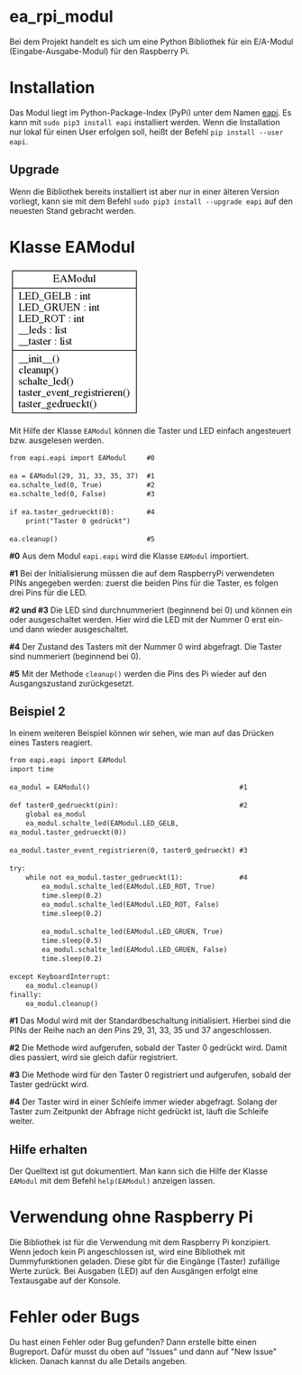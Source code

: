 ea_rpi_modul
============

Bei dem Projekt handelt es sich um eine Python Bibliothek für ein E/A-Modul
(Eingabe-Ausgabe-Modul) für den Raspberry Pi.


Installation
============

Das Modul liegt im Python-Package-Index (PyPi) unter dem Namen
[eapi](https://pypi.python.org/pypi/eapi). Es kann mit `sudo pip3 install eapi`
installiert werden. Wenn die Installation nur lokal für einen User erfolgen
soll, heißt der Befehl `pip install --user eapi`.

Upgrade
-------

Wenn die Bibliothek bereits installiert ist aber nur in einer älteren Version
vorliegt, kann sie mit dem Befehl `sudo pip3 install --upgrade eapi` auf den
neuesten Stand gebracht werden.

Klasse EAModul
==============

![Klassendiagramm (automatisch generiert mit pyreverse)](./klassendiagramm.png)

Mit Hilfe der Klasse `EAModul` können die Taster und LED einfach angesteuert
bzw. ausgelesen werden.

    from eapi.eapi import EAModul     #0

    ea = EAModul(29, 31, 33, 35, 37)  #1
    ea.schalte_led(0, True)           #2
    ea.schalte_led(0, False)          #3
    
    if ea.taster_gedrueckt(0):        #4
        print("Taster 0 gedrückt")
        
    ea.cleanup()                      #5

**#0** Aus dem Modul `eapi.eapi` wird die Klasse `EAModul` importiert.

**#1** Bei der Initialisierung müssen die auf dem RaspberryPi verwendeten PINs
angegeben werden: zuerst die beiden Pins für die Taster, es folgen drei
Pins für die LED.

**#2 und #3** Die LED sind durchnummeriert (beginnend bei 0) und können ein
oder ausgeschaltet werden. Hier wird die LED mit der Nummer 0 erst ein- und
dann wieder ausgeschaltet.

**#4** Der Zustand des Tasters mit der Nummer 0 wird abgefragt. Die Taster
sind nummeriert (beginnend bei 0).

**#5** Mit der Methode `cleanup()` werden die Pins des Pi wieder auf den
Ausgangszustand zurückgesetzt.

Beispiel 2
----------

In einem weiteren Beispiel können wir sehen, wie man auf das Drücken eines
Tasters reagiert.


    from eapi.eapi import EAModul
    import time

    ea_modul = EAModul()                                     #1

    def taster0_gedrueckt(pin):                              #2
        global ea_modul
        ea_modul.schalte_led(EAModul.LED_GELB, ea_modul.taster_gedrueckt(0))

    ea_modul.taster_event_registrieren(0, taster0_gedrueckt) #3

    try:
        while not ea_modul.taster_gedrueckt(1):              #4
	        ea_modul.schalte_led(EAModul.LED_ROT, True)
            time.sleep(0.2)
		    ea_modul.schalte_led(EAModul.LED_ROT, False)
            time.sleep(0.2)

            ea_modul.schalte_led(EAModul.LED_GRUEN, True)
            time.sleep(0.5)
		    ea_modul.schalte_led(EAModul.LED_GRUEN, False)
            time.sleep(0.2)

    except KeyboardInterrupt:
        ea_modul.cleanup()
    finally:
        ea_modul.cleanup()



**#1** Das Modul wird mit der Standardbeschaltung initialisiert. Hierbei sind
die PINs der Reihe nach an den Pins 29, 31, 33, 35 und 37 angeschlossen.


**#2** Die Methode wird aufgerufen, sobald der Taster 0 gedrückt wird. Damit
dies passiert, wird sie gleich dafür registriert.

**#3** Die Methode wird für den Taster 0 registriert und aufgerufen, sobald
der Taster gedrückt wird.

**#4** Der Taster wird in einer Schleife immer wieder abgefragt. Solang der
Taster zum Zeitpunkt der Abfrage nicht gedrückt ist, läuft die Schleife weiter.


Hilfe erhalten
--------------

Der Quelltext ist gut dokumentiert. Man kann sich die Hilfe der Klasse
`EAModul` mit dem Befehl `help(EAModul)` anzeigen lassen.


Verwendung ohne Raspberry Pi
============================

Die Bibliothek ist für die Verwendung mit dem Raspberry Pi konzipiert. Wenn
jedoch kein Pi angeschlossen ist, wird eine Bibliothek mit Dummyfunktionen
geladen. Diese gibt für die Eingänge (Taster) zufällige Werte zurück. Bei
Ausgaben (LED) auf den Ausgängen erfolgt eine Textausgabe auf der Konsole.

Fehler oder Bugs
================

Du hast einen Fehler oder Bug gefunden? Dann erstelle bitte einen
Bugreport. Dafür musst du oben auf "Issues" und dann auf "New Issue"
klicken. Danach kannst du alle Details angeben.


